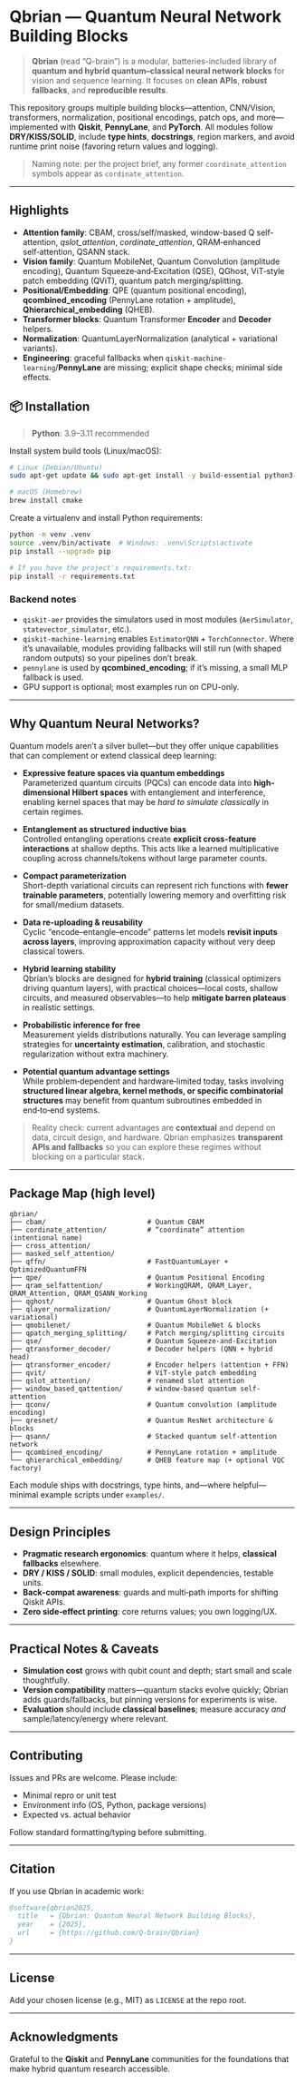 
# Qbrian — Quantum Neural Network Building Blocks

> **Qbrian** (read “Q-brain”) is a modular, batteries-included library of **quantum and hybrid quantum–classical neural network blocks** for vision and sequence learning. It focuses on **clean APIs**, **robust fallbacks**, and **reproducible results**.

This repository groups multiple building blocks—attention, CNN/Vision, transformers, normalization,
positional encodings, patch ops, and more—implemented with **Qiskit**, **PennyLane**, and **PyTorch**.
All modules follow **DRY/KISS/SOLID**, include **type hints**, **docstrings**, region markers, and avoid
runtime print noise (favoring return values and logging).

> Naming note: per the project brief, any former `coordinate_attention` symbols appear as `cordinate_attention`.

---

## Highlights

- **Attention family**: CBAM, cross/self/masked, window-based Q self-attention, *qslot_attention*, *cordinate_attention*, QRAM‑enhanced self‑attention, QSANN stack.
- **Vision family**: Quantum MobileNet, Quantum Convolution (amplitude encoding), Quantum Squeeze‑and‑Excitation (QSE), QGhost, ViT‑style patch embedding (QViT), quantum patch merging/splitting.
- **Positional/Embedding**: QPE (quantum positional encoding), **qcombined_encoding** (PennyLane rotation + amplitude), **Qhierarchical_embedding** (QHEB).
- **Transformer blocks**: Quantum Transformer **Encoder** and **Decoder** helpers.
- **Normalization**: QuantumLayerNormalization (analytical + variational variants).
- **Engineering**: graceful fallbacks when `qiskit-machine-learning`/**PennyLane** are missing; explicit shape checks; minimal side effects.



## 📦 Installation

> **Python**: 3.9–3.11 recommended

Install system build tools (Linux/macOS):
```bash
# Linux (Debian/Ubuntu)
sudo apt-get update && sudo apt-get install -y build-essential python3-dev

# macOS (Homebrew)
brew install cmake
```

Create a virtualenv and install Python requirements:
```bash
python -m venv .venv
source .venv/bin/activate  # Windows: .venv\Scripts\activate
pip install --upgrade pip

# If you have the project's requirements.txt:
pip install -r requirements.txt
```

### Backend notes
- `qiskit-aer` provides the simulators used in most modules (`AerSimulator`, `statevector_simulator`, etc.).
- `qiskit-machine-learning` enables `EstimatorQNN` + `TorchConnector`. Where it’s unavailable, modules providing fallbacks will still run (with shaped random outputs) so your pipelines don’t break.
- `pennylane` is used by **qcombined_encoding**; if it’s missing, a small MLP fallback is used.
- GPU support is optional; most examples run on CPU-only.

---

## Why Quantum Neural Networks?

Quantum models aren’t a silver bullet—but they offer unique capabilities that can complement or extend classical deep learning:

- **Expressive feature spaces via quantum embeddings**  
  Parameterized quantum circuits (PQCs) can encode data into **high-dimensional Hilbert spaces** with entanglement and interference, enabling kernel spaces that may be *hard to simulate classically* in certain regimes.

- **Entanglement as structured inductive bias**  
  Controlled entangling operations create **explicit cross-feature interactions** at shallow depths. This acts like a learned multiplicative coupling across channels/tokens without large parameter counts.

- **Compact parameterization**  
  Short-depth variational circuits can represent rich functions with **fewer trainable parameters**, potentially lowering memory and overfitting risk for small/medium datasets.

- **Data re-uploading & reusability**  
  Cyclic “encode–entangle–encode” patterns let models **revisit inputs across layers**, improving approximation capacity without very deep classical towers.

- **Hybrid learning stability**  
  Qbrian’s blocks are designed for **hybrid training** (classical optimizers driving quantum layers), with practical choices—local costs, shallow circuits, and measured observables—to help **mitigate barren plateaus** in realistic settings.

- **Probabilistic inference for free**  
  Measurement yields distributions naturally. You can leverage sampling strategies for **uncertainty estimation**, calibration, and stochastic regularization without extra machinery.

- **Potential quantum advantage settings**  
  While problem‑dependent and hardware‑limited today, tasks involving **structured linear algebra, kernel methods, or specific combinatorial structures** may benefit from quantum subroutines embedded in end‑to‑end systems.

> Reality check: current advantages are **contextual** and depend on data, circuit design, and hardware. Qbrian emphasizes **transparent APIs and fallbacks** so you can explore these regimes without blocking on a particular stack.

---

## Package Map (high level)

```
qbrian/
├── cbam/                         # Quantum CBAM
├── cordinate_attention/          # “coordinate” attention (intentional name)
├── cross_attention/
├── masked_self_attention/
├── qffn/                         # FastQuantumLayer + OptimizedQuantumFFN
├── qpe/                          # Quantum Positional Encoding
├── qram_selfattention/           # WorkingQRAM, QRAM_Layer, QRAM_Attention, QRAM_QSANN_Working
├── qghost/                       # Quantum Ghost block
├── qlayer_normalization/         # QuantumLayerNormalization (+ variational)
├── qmobilenet/                   # Quantum MobileNet & blocks
├── qpatch_merging_splitting/     # Patch merging/splitting circuits
├── qse/                          # Quantum Squeeze-and-Excitation
├── qtransformer_decoder/         # Decoder helpers (QNN + hybrid head)
├── qtransformer_encoder/         # Encoder helpers (attention + FFN)
├── qvit/                         # ViT-style patch embedding
├── qslot_attention/              # renamed slot attention
├── window_based_qattention/      # window-based quantum self-attention
├── qconv/                        # Quantum convolution (amplitude encoding)
├── qresnet/                      # Quantum ResNet architecture & blocks
├── qsann/                        # Stacked quantum self-attention network
├── qcombined_encoding/           # PennyLane rotation + amplitude
└── qhierarchical_embedding/      # QHEB feature map (+ optional VQC factory)
```

Each module ships with docstrings, type hints, and—where helpful—minimal example scripts under `examples/`.

---

## Design Principles

- **Pragmatic research ergonomics**: quantum where it helps, **classical fallbacks** elsewhere.  
- **DRY / KISS / SOLID**: small modules, explicit dependencies, testable units.  
- **Back‑compat awareness**: guards and multi‑path imports for shifting Qiskit APIs.  
- **Zero side‑effect printing**: core returns values; you own logging/UX.

---

## Practical Notes & Caveats

- **Simulation cost** grows with qubit count and depth; start small and scale thoughtfully.  
- **Version compatibility** matters—quantum stacks evolve quickly; Qbrian adds guards/fallbacks, but pinning versions for experiments is wise.  
- **Evaluation** should include **classical baselines**; measure accuracy *and* sample/latency/energy where relevant.

---

## Contributing

Issues and PRs are welcome. Please include:
- Minimal repro or unit test
- Environment info (OS, Python, package versions)
- Expected vs. actual behavior

Follow standard formatting/typing before submitting.

---

## Citation

If you use Qbrian in academic work:

```bibtex
@software{qbrian2025,
  title   = {Qbrian: Quantum Neural Network Building Blocks},
  year    = {2025},
  url     = {https://github.com/Q-brain/Qbrian}
}
```

---

## License

Add your chosen license (e.g., MIT) as `LICENSE` at the repo root.

---

## Acknowledgments

Grateful to the **Qiskit** and **PennyLane** communities for the foundations that make hybrid quantum research accessible.
